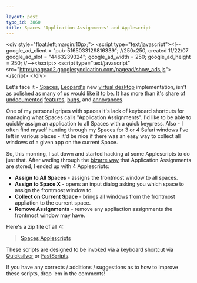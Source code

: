 ```yaml
---

layout: post
typo_id: 3860
title: Spaces 'Application Assignments' and Applescript
---
```


&lt;div style="float:left;margin:10px;"&gt;
&lt;script type="text/javascript"&gt;&lt;!--
google_ad_client = "pub-5165033129816339";
//250x250, created 11/22/07
google_ad_slot = "4463239324";
google_ad_width = 250;
google_ad_height = 250;
//--&gt;&lt;/script&gt;
&lt;script type="text/javascript" src="http://pagead2.googlesyndication.com/pagead/show_ads.js"&gt;
&lt;/script&gt;
&lt;/div&gt;

Let's face it -
[Spaces](http://www.apple.com/macosx/features/spaces.html),
<a href="http://www.amazon.com/gp/redirect.html?ie=UTF8&location=http%3A%2F%2Fwww.amazon.com%2FApple-Mac-Version-10-5-Leopard%2Fdp%2FB000FK88JK&tag=jnewlandcom0a-20&linkCode=ur2&camp=1789&creative=9325">Leopard's</a><img src="http://www.assoc-amazon.com/e/ir?t=jnewlandcom0a-20&amp;l=ur2&amp;o=1" width="1" height="1" border="0" alt="" style="border:none !important; margin:0px !important;" />
new [virtual desktop](http://en.wikipedia.org/wiki/Virtual_desktop)
implementation, isn't as polished as many of us would like it to be. It
has more than it's share of
[undocumented](http://twitter.com/jacksonfox/statuses/418554032)
[features](http://twitter.com/dydimustk/statuses/368923792),
[bugs](http://twitter.com/jnewland/statuses/393275612), and
[annoyances](http://www.pascal.com/diary/?p=183).

One of my personal gripes with spaces it's lack of keyboard shortcuts
for managing what Spaces calls "Application Assignments". I'd like to be
able to quickly assign an application to all Spaces with a quick
keypress. Also - I often find myself hunting through my Spaces for 3 or
4 Safari windows I've left in various places - it'd be nice if there was
an easy way to collect all windows of a given app on the current Space.

So, this morning, I sat down and started hacking at some Applescripts to
do just that. After wading through the [bizarre
way](http://bbs.applescript.net/viewtopic.php?id=23070&action=new) that
Application Assignments are stored, I ended up with 4 Applescripts:

-   **Assign to All Spaces** - assigns the frontmost window to
    all spaces.
-   **Assign to Space X** - opens an input dialog asking you which space
    to assign the frontmost window to.
-   **Collect on Current Space** - brings all windows from the frontmost
    appliation to the current space.
-   **Remove Assignments** - remove any appliaction assignments the
    frontmost window may have.

Here's a zip file of all 4:

> [Spaces Applescripts](http://files.jnewland.com/Spaces.zip)

These scripts are designed to be invoked via a keyboard shortcut via
[Quicksilver](http://blacktree.com/?quicksilver) or
[FastScripts](http://www.red-sweater.com/fastscripts/).

If you have any corrects / additions / suggestions as to how to improve
these scripts, drop 'em in the comments!
